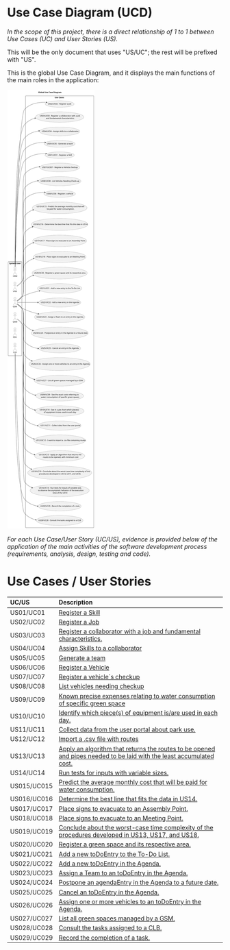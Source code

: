 # Use Case Diagram (UCD)

*In the scope of this project, there is a direct relationship of 1 to 1 between Use Cases (UC) and User Stories (US).*

This will be the only document that uses "US/UC"; the rest will be prefixed with "US".

This is the global Use Case Diagram, and it displays the main functions of the main roles in the application:


![Use Case Diagram](svg/use-case-diagram-Global_Use_Case_Diagram.svg)

*For each Use Case/User Story (UC/US), evidence is provided below of the application of the main activities of the software development process (requirements, analysis, design, testing and code).*

# Use Cases / User Stories

| UC/US       | Description                                                                                                                                  |                   
|:------------|:---------------------------------------------------------------------------------------------------------------------------------------------|
| US01/UC01   | [Register a Skill](../../us01/Readme.md)                                                                                                     |
| US02/UC02   | [Register a Job](../../us02/Readme.md)                                                                                                       |
| US03/UC03   | [Register a collaborator with a job and fundamental characteristics.](../../us03/Readme.md)                                                  |
| US04/UC04   | [Assign Skills to a collaborator](../../us04/Readme.md)                                                                                      |
| US05/UC05   | [Generate a team](../../us05/Readme.md)                                                                                                      |
| US06/UC06   | [Register a Vehicle](../../us06/Readme.md)                                                                                                   |
| US07/UC07   | [Register a vehicle´s checkup](../../us07/Readme.md)                                                                                         |
| US08/UC08   | [List vehicles needing checkup](../../us08/Readme.md)                                                                                        |
| US09/UC09   | [Known precise expenses relating to water consumption of specific green space](../../us09/Readme.md)                                         |
| US10/UC10   | [Identify which piece(s) of equipment is/are used in each day.](../../us10/Readme.md)                                                        |
| US11/UC11   | [Collect data from the user portal about park use.](../../us11/Readme.md)                                                                    |
| US12/UC12   | [Import a .csv file with routes](../../us12/Readme.md)                                                                                       |
| US13/UC13   | [Apply an algorithm that returns the routes to be opened and pipes needed to be laid with the least accumulated cost.](../../us13/Readme.md) |
| US14/UC14   | [Run tests for inputs with variable sizes.](../../us14/Readme.md)                                                                            |                                                                                 |
| US015/UC015 | [Predict the average monthly cost that will be paid for water consumption.](../../us15/Readme.md)                                            |
| US016/UC016 | [Determine the best line that fits the data in US14.](../../us16/Readme.md)                                                                  |
| US017/UC017 | [Place signs to evacuate to an Assembly Point.](../../us17/Readme.md)                                                                        |
| US018/UC018 | [Place signs to evacuate to an Meeting Point.](../../us18/Readme.md)                                                                         |
| US019/UC019 | [Conclude about the worst-case time complexity of the procedures developed in US13, US17, and US18.](../../us19/Readme.md)                   |
| US020/UC020 | [Register a green space and its respective area.](../../us20/Readme.md)                                                                      |
| US021/UC021 | [Add a new toDoEntry to the To-Do List.](../../us21/Readme.md)                                                                               |
| US022/UC022 | [Add a new toDoEntry in the Agenda.](../../us22/Readme.md)                                                                                   |
| US023/UC023 | [Assign a Team to an toDoEntry in the Agenda.](../../us23/Readme.md)                                                                         |
| US024/UC024 | [Postpone an agendaEntry in the Agenda to a future date.](../../us24/Readme.md)                                                              |
| US025/UC025 | [Cancel an toDoEntry in the Agenda.](../../us25/Readme.md)                                                                                   |
| US026/UC026 | [Assign one or more vehicles to an toDoEntry in the Agenda.](../../us26/Readme.md)                                                           |
| US027/UC027 | [List all green spaces managed by a GSM.](../../us27/Readme.md)                                                                              |
| US028/UC028 | [Consult the tasks assigned to a CLB.](../../us28/Readme.md)                                                                                 |
| US029/UC029 | [Record the completion of a task.](../../us29/Readme.md)                                                                                     |                                                                                                                                                 |